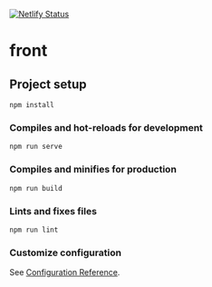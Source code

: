 [![Netlify Status](https://api.netlify.com/api/v1/badges/5b6c70cb-dbbb-4a9f-b537-d2eb16a7a7ea/deploy-status)](https://app.netlify.com/sites/jovial-allen-d47faf/deploys)

# front

## Project setup
```
npm install
```

### Compiles and hot-reloads for development
```
npm run serve
```

### Compiles and minifies for production
```
npm run build
```

### Lints and fixes files
```
npm run lint
```

### Customize configuration
See [Configuration Reference](https://cli.vuejs.org/config/).
